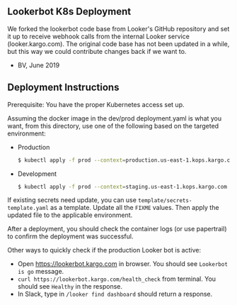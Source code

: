 ## Lookerbot K8s Deployment

We forked the lookerbot code base from Looker's GitHub repository and set it up to receive webhook calls from the internal Looker service (looker.kargo.com). The original code base has not been updated in a while, but this way we could contribute changes back if we want to. 

- BV, June 2019 

## Deployment Instructions
Prerequisite: You have the proper Kubernetes access set up.

Assuming the docker image in the dev/prod deployment.yaml is what you want, from this directory, use one of the following based on the targeted environment:

* Production  
  ```bash
  $ kubectl apply -f prod --context=production.us-east-1.kops.kargo.com --namespace=lookerbot 
  ```

* Development  
  ```bash
  $ kubectl apply -f prod --context=staging.us-east-1.kops.kargo.com --namespace=lookerbot-dev 
  ```

If existing secrets need update, you can use `template/secrets-template.yaml` as a template.  Update all the `FIXME` values.  Then apply the updated file to the applicable environment.

After a deployment, you should check the container logs (or use papertrail) to confirm the deployment was successful.

Other ways to quickly check if the production Looker bot is active:
* Open https://lookerbot.kargo.com in browser.  You should see `Lookerbot is go` message.
* `curl https://lookerbot.kargo.com/health_check` from terminal.  You should see `Healthy` in the response.
* In Slack, type in `/looker find dashboard` should return a response.

